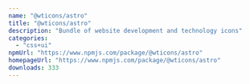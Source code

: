 ```yaml
---
name: "@wticons/astro"
title: "@wticons/astro"
description: "Bundle of website development and technology icons"
categories:
  - "css+ui"
npmUrl: "https://www.npmjs.com/package/@wticons/astro"
homepageUrl: "https://www.npmjs.com/package/@wticons/astro"
downloads: 333
---
```

